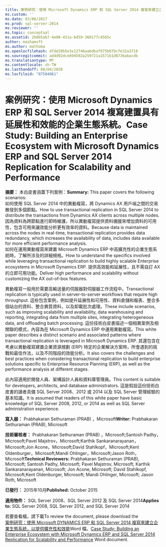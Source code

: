 ```yaml
---
title: 案例研究：使用 Microsoft Dynamics ERP 和 SQL Server 2014 複寫來建立企業生態系統，以提供擴充性和效能 |Microsoft Docs
ms.custom: ''
ms.date: 03/06/2017
ms.prod: sql-server-2014
ms.reviewer: ''
ms.topic: conceptual
ms.assetid: 2b0b5ab7-4e08-431a-bd59-360177c4565c
author: mashamsft
ms.author: mathoma
ms.openlocfilehash: dfde59b5e3e12746aa6dbaf975b079cfe32a3718
ms.sourcegitcommit: ad4d92dce894592a259721a1571b1d8736abacdb
ms.translationtype: MT
ms.contentlocale: zh-TW
ms.lasthandoff: 08/04/2020
ms.locfileid: "87584861"
---
```

# <a name="case-study-building-an-enterprise-ecosystem-with-microsoft-dynamics-erp-and-sql-server-2014-replication-for-scalability-and-performance"></a><span data-ttu-id="176e2-102">案例研究：使用 Microsoft Dynamics ERP 和 SQL Server 2014 複寫建置具有延展性和效能的企業生態系統。</span><span class="sxs-lookup"><span data-stu-id="176e2-102">Case Study: Building an Enterprise Ecosystem with Microsoft Dynamics ERP and SQL Server 2014 Replication for Scalability and Performance</span></span>

  <span data-ttu-id="176e2-103">**摘要：** 本白皮書涵蓋下列案例：</span><span class="sxs-lookup"><span data-stu-id="176e2-103">**Summary:** This paper covers the following scenarios:</span></span>  
<span data-ttu-id="176e2-104">如何使用 SQL Server 2014 中的異動複寫，將 Dynamics AX 用戶端之間的交易散發到多個節點。</span><span class="sxs-lookup"><span data-stu-id="176e2-104">How to use transactional replication in SQL Server 2014 to distribute the transactions from Dynamics AX clients across multiple nodes.</span></span> <span data-ttu-id="176e2-105">因為資料為跨節點進行即時維護，所以異動複寫提供資料備援來增加資料的可用性，包含可用來讓效能分析更有效率的資料。</span><span class="sxs-lookup"><span data-stu-id="176e2-105">Because data is maintained across the nodes in real-time, transactional replication provides data redundancy, which increases the availability of data, includes data available for more efficient performance analysis.</span></span>  
<span data-ttu-id="176e2-106">如何在運用異動複寫來建置 Microsoft Dynamics ERP 中高擴充性的企業生態系統時，了解所涉及的詳細規格。</span><span class="sxs-lookup"><span data-stu-id="176e2-106">How to understand the specifics involved while leveraging transactional replication to build highly scalable Enterprise ecosystems in Microsoft Dynamics ERP.</span></span> <span data-ttu-id="176e2-107">提供高效能和延展性，且不需自訂 AX 的立即可用功能。</span><span class="sxs-lookup"><span data-stu-id="176e2-107">Deliver high performance and scalability without customizing the AX out-of-box features.</span></span>  
  
 <span data-ttu-id="176e2-108">異動複寫一般用於需要高輸送量的伺服器對伺服器工作流程中。</span><span class="sxs-lookup"><span data-stu-id="176e2-108">Transactional replication is typically used in server-to-server workflows that require high throughput.</span></span> <span data-ttu-id="176e2-109">這些包含案例，例如提升延展性和可用性、資料倉儲和報表、整合多個站台的資料、整合異質資料，以及卸載批次處理。</span><span class="sxs-lookup"><span data-stu-id="176e2-109">These include scenarios, such as improving scalability and availability, data warehousing and reporting, integrating data from multiple sites, integrating heterogeneous data, and offloading batch processing.</span></span> <span data-ttu-id="176e2-110">這份技術白皮書描述一個相異案例及相關聯的模式，內容為在 Microsoft Dynamics ERP 中運用異動複寫。</span><span class="sxs-lookup"><span data-stu-id="176e2-110">This white paper describes a distinct scenario and associated patterns where transactional replication is leveraged in Microsoft Dynamics ERP.</span></span> <span data-ttu-id="176e2-111">其還包含在考慮以異動複寫建置企業資源規劃 (ERP) 特定的企業解決方案時，所會遇到的挑戰和最佳作法，以及不同階段的效能分析。</span><span class="sxs-lookup"><span data-stu-id="176e2-111">It also covers the challenges and best practices when considering transactional replication to build enterprise solutions specific to Enterprise Resource Planning (ERP), as well as the performance analysis at different stages.</span></span>  
  
 <span data-ttu-id="176e2-112">此內容適用於開發人員、架構設計人員和資料庫管理員。</span><span class="sxs-lookup"><span data-stu-id="176e2-112">This content is suitable for developers, architects, and database administrators.</span></span> <span data-ttu-id="176e2-113">這是假設這份技術白皮書的讀者具備 SQL Server 2008、2012 或 2014 以及 SQL Server 管理經驗的基本知識。</span><span class="sxs-lookup"><span data-stu-id="176e2-113">It is assumed that readers of this white paper have basic knowledge of SQL Server 2008, 2012, or 2014 as well as SQL Server administration experience.</span></span>  
  
 <span data-ttu-id="176e2-114">**寫入器：** Prabhakaran Sethuraman (PRAB) ，Microsoft</span><span class="sxs-lookup"><span data-stu-id="176e2-114">**Writer:** Prabhakaran Sethuraman (PRAB), Microsoft</span></span>  
  
 <span data-ttu-id="176e2-115">**技術審核者：** Prabhakaran Sethuraman (PRAB) ，Microsoft;Santosh Padhy，Microsoft;Pavel Majstrov，Microsoft;Karthik Sankaranarayanan，Microsoft;Jon Acone，Microsoft;David Stahlkopf，Microsoft;Kent Oldenburger，Microsoft;Mandi Ohlinger，Microsoft;Jason Roth，Microsoft</span><span class="sxs-lookup"><span data-stu-id="176e2-115">**Technical Reviewers:** Prabhakaran Sethuraman (PRAB), Microsoft; Santosh Padhy, Microsoft; Pavel Majstrov, Microsoft; Karthik Sankaranarayanan, Microsoft; Jon Acone, Microsoft; David Stahlkopf, Microsoft;Kent Oldenburger, Microsoft; Mandi Ohlinger, Microsoft; Jason Roth, Microsoft</span></span>  
  
 <span data-ttu-id="176e2-116">**已發行：** 2015年10月</span><span class="sxs-lookup"><span data-stu-id="176e2-116">**Published:** October 2015</span></span>  
  
 <span data-ttu-id="176e2-117">**適用物件：** SQL Server 2008、SQL Server 2012 及 SQL Server 2014</span><span class="sxs-lookup"><span data-stu-id="176e2-117">**Applies to:** SQL Server 2008, SQL Server 2012, and SQL Server 2014</span></span>  
  
 <span data-ttu-id="176e2-118">若要查看檔，請下載</span><span class="sxs-lookup"><span data-stu-id="176e2-118">To review the document, please download the</span></span>  
        <span data-ttu-id="176e2-119">[案例研究：使用 Microsoft DYNAMICS ERP 和 SQL Server 2014 複寫來建立企業生態系統，以提供擴充性和效能](https://download.microsoft.com/download/D/2/0/D20E1C5F-72EA-4505-9F26-FEF9550EFD44/A%20Case%20Study%20Using%20Replication%20to%20Build%20an%20Enterprise%20Ecosystem%20in%20Microsoft%20Dynamics%20ERP%20for%20Scalability%20and%20Performance.docx)Word 檔。</span><span class="sxs-lookup"><span data-stu-id="176e2-119">[Case Study: Building an Enterprise Ecosystem with Microsoft Dynamics ERP and SQL Server 2014 Replication for Scalability and Performance](https://download.microsoft.com/download/D/2/0/D20E1C5F-72EA-4505-9F26-FEF9550EFD44/A%20Case%20Study%20Using%20Replication%20to%20Build%20an%20Enterprise%20Ecosystem%20in%20Microsoft%20Dynamics%20ERP%20for%20Scalability%20and%20Performance.docx) Word document.</span></span>  
  
  
